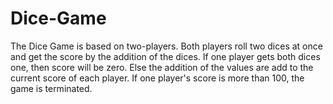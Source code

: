 # Dice-Game
The Dice Game is based on two-players. Both players roll two dices at once and get the score by the addition of the dices. If one player gets both dices one, then score will be zero. Else the addition of the values are add to the current score of each player. If one player's score is more than 100, the game is terminated.
